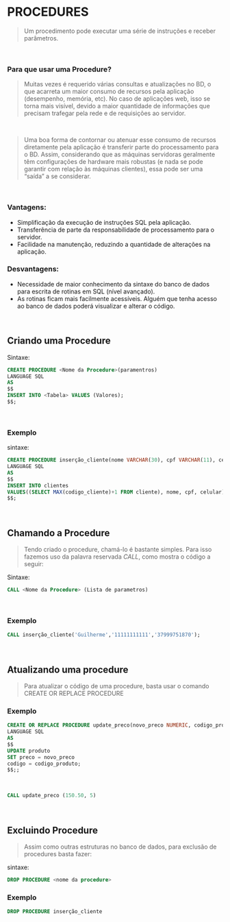 # PROCEDURES

> Um procedimento pode executar uma série de instruções e receber parâmetros.

<br>

###  Para que usar uma Procedure?

> Muitas vezes é requerido várias consultas e atualizações 
> no BD, o que acarreta um maior consumo de recursos 
> pela aplicação (desempenho, memória, etc). No caso de 
> aplicações web, isso se torna mais visível, devido a maior 
> quantidade de informações que precisam trafegar pela 
> rede e de requisições ao servidor. 

<br>

> Uma boa forma de contornar ou atenuar esse consumo 
> de recursos diretamente pela aplicação é transferir parte 
> do processamento para o BD. Assim, considerando que 
> as máquinas servidoras geralmente têm configurações de 
> hardware mais robustas (e nada se pode garantir com 
> relação às máquinas clientes), essa pode ser uma “saída” 
> a se considerar.  

<br>

### Vantagens:

- Simplificação da execução de instruções SQL pela aplicação.  
- Transferência de parte da responsabilidade de processamento para o servidor.  
- Facilidade na manutenção, reduzindo a quantidade de alterações na aplicação.

### Desvantagens:

- Necessidade de maior conhecimento da sintaxe do 
banco de dados para escrita de rotinas em SQL (nível 
avançado). 
- As rotinas ficam mais facilmente acessíveis. Alguém que 
tenha acesso ao banco de dados poderá visualizar e 
alterar o código.
 
<br>

## Criando uma Procedure
Sintaxe:
```SQL
CREATE PROCEDURE <Nome da Procedure>(paramentros)
LANGUAGE SQL
AS 
$$
INSERT INTO <Tabela> VALUES (Valores);
$$;
```

<br>

### Exemplo  
sintaxe:

```SQL
CREATE PROCEDURE inserção_cliente(nome VARCHAR(30), cpf VARCHAR(11), celular VARCHAR(11))
LANGUAGE SQL
AS
$$
INSERT INTO clientes 
VALUES((SELECT MAX(codigo_cliente)+1 FROM cliente), nome, cpf, celular);
$$;
```
<br>

## Chamando a Procedure
> Tendo criado o procedure, chamá-lo é bastante simples.
> Para isso fazemos uso da palavra reservada *CALL*, como mostra o código a seguir:

Sintaxe: 

```SQL
CALL <Nome da Procedure> (Lista de parametros)
``` 
<br>

### Exemplo 

```SQL
CALL inserção_cliente('Guilherme','11111111111','37999751870');
``` 
 
<br>

## Atualizando uma procedure
> Para atualizar o código de uma procedure, basta usar o 
> comando CREATE OR REPLACE PROCEDURE

### Exemplo

```SQL
CREATE OR REPLACE PROCEDURE update_preco(novo_preco NUMERIC, codigo_produto INTERGER)
LANGUAGE SQL
AS 
$$
UPDATE produto 
SET preco = novo_preco
codigo = codigo_produto;
$$;;
``` 

<br>

```SQL
CALL update_preco (150.50, 5)
``` 

<br>

## Excluindo Procedure
>Assim como outras estruturas no banco de dados, para 
>exclusão de procedures basta fazer: 

sintaxe:

```SQL
DROP PROCEDURE <nome da procedure> 
``` 

### Exemplo 

```SQL
DROP PROCEDURE inserção_cliente
``` 

